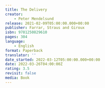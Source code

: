 ```yaml
---
title: The Delivery
creator:
    - Peter Mendelsund
release: 2021-02-09T05:00:00.000+00:00
publisher: Farrar, Straus and Giroux
isbn: 9781250829610
pages: 304
language:
    - English
format: Paperback
translator: ''
date_started: 2022-03-12T05:00:00.000+00:00
date: 2022-03-26T04:00:00Z
rating: 3.5
revisit: false
media: Book
---
```

